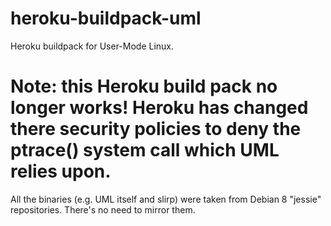 # heroku-buildpack-uml
Heroku buildpack for User-Mode Linux.

# Note: this Heroku build pack no longer works! Heroku has changed there security policies to deny the ptrace() system call which UML relies upon.
All the binaries (e.g. UML itself and slirp) were taken from Debian 8 "jessie" repositories. There's no need to mirror them.
